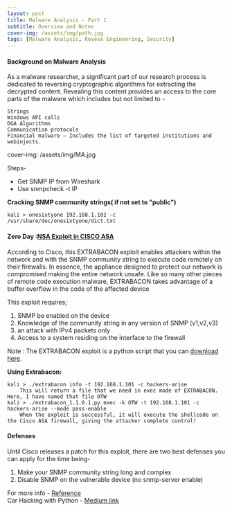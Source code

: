 ```yaml
---
layout: post
title: Malware Analysis - Part 1
subtitle: Overview and Notes
cover-img: /assets/img/path.jpg
tags: [Malware Analysis, Revese Engineering, Security]
---
```


#### Background on Malware Analysis 

As a malware researcher, a significant part of our research process is dedicated to reversing cryptographic algorithms for extracting the decrypted content. Revealing this content provides an access to the core parts of the malware which includes but not limited to -

```
Strings
Windows API calls
DGA Algorithms
Communication protocols
Financial malware – Includes the list of targeted institutions and webinjects.
```
 cover-img: /assets/img/MA.jpg

Steps-
* Get SNMP IP from Wireshark 
* Use snmpcheck -t IP

**Cracking SNMP community strings( if not set to "public")**

	kali > onesixtyone 192.168.1.102 -c /usr/share/doc/onesixtyone/dict.txt
	  
	  
#### Zero Day :[NSA Exploit in CISCO ASA]( https://www.hackers-arise.com/post/2016/08/22/the-extrabacon-zero-day-exploit-on-cisco-asa-firewalls)

According to Cisco, this EXTRABACON exploit enables  attackers within the network and with the SNMP community string to execute code remotely on their firewalls. In essence, the appliance designed to protect our network is compromised making the entire network unsafe. Like so many other pieces of remote code execution malware, EXTRABACON takes advantage of a buffer overflow in the code of the affected device

This exploit requires;
1. SNMP be enabled on the device
2. Knowledge of the community string in any version of SNMP (v1,v2,v3)
3. an attack with IPv4 packets only
4. Access to a system residing on the interface to the firewall

Note : The EXTRABACON exploit is a python script that you can [download here](https://github.com/blahdidbert/extrabacon).

**Using Extrabacon:**
		
	kali > ./extrabacon info -t 192.168.1.101 -c hackers-arise
		This will return a file that we need in exec mode of EXTRABACON. Here, I have named that file OTW
	kali > ./extrabacon_1.1.0.1.py exec -k OTW -t 192.168.1.101 -c hackers-arise --mode pass-enable
		When the exploit is successful, it will execute the shellcode on the Cisco ASA firewall, giving the attacker complete control!
		  
		  
#### Defenses
Until Cisco releases a patch for this exploit, there are two best defenses you can apply for the time being-
1. Make your SNMP community string long and complex
2. Disable SNMP on the vulnerable device (no snmp-server enable)


For more info - [Reference](https://www.hackers-arise.com/post/2019/03/23/network-basics-for-hackers-simple-network-management-protocol-snmp-theory-reconnaissance)   
Car Hacking with Python - [Medium link](https://medium.com/bugbountywriteup/car-hacking-with-python-part-1-data-exfiltration-gps-and-obdii-can-bus-69bc6b101fd1)
